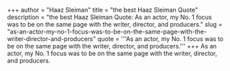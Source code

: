 +++
author = "Haaz Sleiman"
title = "the best Haaz Sleiman Quote"
description = "the best Haaz Sleiman Quote: As an actor, my No. 1 focus was to be on the same page with the writer, director, and producers."
slug = "as-an-actor-my-no-1-focus-was-to-be-on-the-same-page-with-the-writer-director-and-producers"
quote = '''As an actor, my No. 1 focus was to be on the same page with the writer, director, and producers.'''
+++
As an actor, my No. 1 focus was to be on the same page with the writer, director, and producers.

